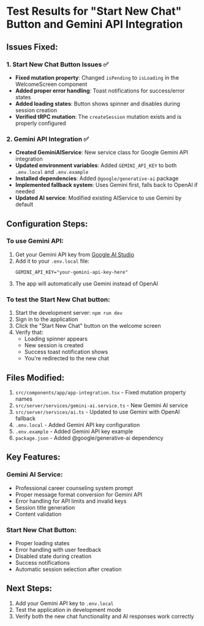 # Test Results for "Start New Chat" Button and Gemini API Integration

## Issues Fixed:

### 1. Start New Chat Button Issues ✅
- **Fixed mutation property**: Changed `isPending` to `isLoading` in the WelcomeScreen component
- **Added proper error handling**: Toast notifications for success/error states
- **Added loading states**: Button shows spinner and disables during session creation
- **Verified tRPC mutation**: The `createSession` mutation exists and is properly configured

### 2. Gemini API Integration ✅
- **Created GeminiAIService**: New service class for Google Gemini API integration
- **Updated environment variables**: Added `GEMINI_API_KEY` to both `.env.local` and `.env.example`
- **Installed dependencies**: Added `@google/generative-ai` package
- **Implemented fallback system**: Uses Gemini first, falls back to OpenAI if needed
- **Updated AI service**: Modified existing AIService to use Gemini by default

## Configuration Steps:

### To use Gemini API:
1. Get your Gemini API key from [Google AI Studio](https://makersuite.google.com/app/apikey)
2. Add it to your `.env.local` file:
   ```
   GEMINI_API_KEY="your-gemini-api-key-here"
   ```
3. The app will automatically use Gemini instead of OpenAI

### To test the Start New Chat button:
1. Start the development server: `npm run dev`
2. Sign in to the application
3. Click the "Start New Chat" button on the welcome screen
4. Verify that:
   - Loading spinner appears
   - New session is created
   - Success toast notification shows
   - You're redirected to the new chat

## Files Modified:

1. `src/components/app/app-integration.tsx` - Fixed mutation property names
2. `src/server/services/gemini-ai.service.ts` - New Gemini AI service
3. `src/server/services/ai.ts` - Updated to use Gemini with OpenAI fallback
4. `.env.local` - Added Gemini API key configuration
5. `.env.example` - Added Gemini API key example
6. `package.json` - Added @google/generative-ai dependency

## Key Features:

### Gemini AI Service:
- Professional career counseling system prompt
- Proper message format conversion for Gemini API
- Error handling for API limits and invalid keys
- Session title generation
- Content validation

### Start New Chat Button:
- Proper loading states
- Error handling with user feedback
- Disabled state during creation
- Success notifications
- Automatic session selection after creation

## Next Steps:
1. Add your Gemini API key to `.env.local`
2. Test the application in development mode
3. Verify both the new chat functionality and AI responses work correctly